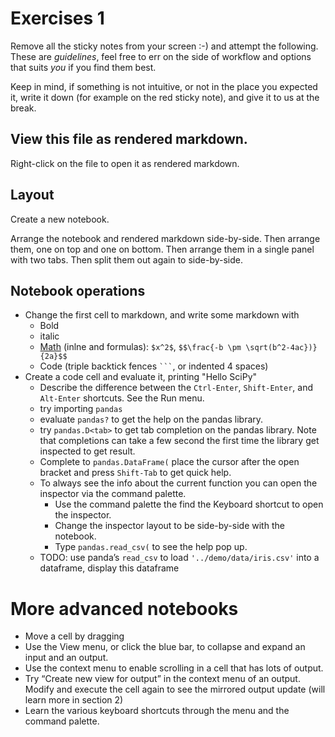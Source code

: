 # Exercises 1

Remove all the sticky notes from your screen :-) and attempt the following.
These are _guidelines_, feel free to err on the side of workflow and
options that suits _you_ if you find them best.

Keep in mind, if something is not intuitive, or not in the place you expected
it, write it down (for example on the red sticky note), and give it to us at the
break.

## View this file as rendered markdown.

Right-click on the file to open it as rendered markdown.

## Layout

Create a new notebook.

Arrange the notebook and rendered markdown side-by-side. Then arrange them, one on top and one on bottom. Then arrange them in a single panel with two tabs. Then split them out again to side-by-side.

## Notebook operations

- Change the first cell to markdown, and write some markdown with
    - Bold
    - italic
    - [Math](https://math.meta.stackexchange.com/questions/5020/mathjax-basic-tutorial-and-quick-reference) (inlne and formulas): `$x^2$`, `$$\frac{-b \pm \sqrt(b^2-4ac})}{2a}$$`
    - Code (triple backtick fences ` ``` `, or indented 4 spaces)
- Create a code cell and evaluate it, printing "Hello SciPy"
    - Describe the difference between the `Ctrl-Enter`, `Shift-Enter`, and `Alt-Enter` shortcuts. See the Run menu.
    - try importing `pandas`
    - evaluate `pandas?` to get the help on the pandas library.
    - try `pandas.D<tab>` to get tab completion on the pandas library. Note that completions can take a few second the first time the library get inspected to get result.
    - Complete to `pandas.DataFrame(` place the cursor after the open bracket and press `Shift-Tab` to get quick help.
    - To always see the info about the current function you can open the inspector via the command palette.
        - Use the command palette the find the Keyboard shortcut to open the inspector.
        - Change the inspector layout to be side-by-side with the notebook.
        - Type `pandas.read_csv(` to see the help pop up. 
    - TODO: use panda’s `read_csv` to load `'../demo/data/iris.csv'` into a dataframe, display this dataframe


# More advanced notebooks

- Move a cell by dragging
- Use the View menu, or click the blue bar, to collapse and expand an input and an output.
- Use the context menu to enable scrolling in a cell that has lots of output.
- Try “Create new view for output” in the context menu of an output. Modify and execute the cell again to see the mirrored output update (will learn more in section 2)
- Learn the various keyboard shortcuts through the menu and the command palette.
